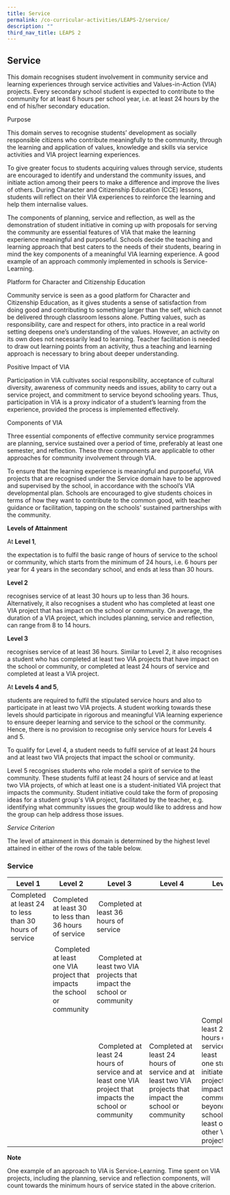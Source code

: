 ```yaml
---
title: Service
permalink: /co-curricular-activities/LEAPS-2/service/
description: ""
third_nav_title: LEAPS 2
---
```



## Service 

This domain recognises student involvement in community service and learning experiences through service activities and Values-in-Action (VIA) projects. Every secondary school student is expected to contribute to the community for at least 6 hours per school year, i.e. at least 24 hours by the end of his/her secondary education. 

Purpose

This domain serves to recognise students’ development as socially responsible citizens who contribute meaningfully to the community, through the learning and application of values, knowledge and skills via service activities and VIA project learning experiences. 

To give greater focus to students acquiring values through service, students are encouraged to identify and understand the community issues, and initiate action among their peers to make a difference and improve the lives of others. During Character and Citizenship Education (CCE) lessons, students will reflect on their VIA experiences to reinforce the learning and help them internalise values. 

The components of planning, service and reflection, as well as the demonstration of student initiative in coming up with proposals for serving the community are essential features of VIA that make the learning experience meaningful and purposeful. Schools decide the teaching and learning approach that best caters to the needs of their students, bearing in mind the key components of a meaningful VIA learning experience. A good example of an approach commonly implemented in schools is Service-Learning.

Platform for Character and Citizenship Education

Community service is seen as a good platform for Character and Citizenship Education, as it gives students a sense of satisfaction from doing good and contributing to something larger than the self, which cannot be delivered through classroom lessons alone. Putting values, such as responsibility, care and respect for others, into practice in a real world setting deepens one’s understanding of the values. However, an activity on its own does not necessarily lead to learning. Teacher facilitation is needed to draw out learning points from an activity, thus a teaching and learning approach is necessary to bring about deeper understanding.

Positive Impact of VIA

Participation in VIA cultivates social responsibility, acceptance of cultural diversity, awareness of community needs and issues, ability to carry out a service project, and commitment to service beyond schooling years. Thus, participation in VIA is a proxy indicator of a student’s learning from the experience, provided the process is implemented effectively.

Components of VIA

Three essential components of effective community service programmes are planning, service sustained over a period of time, preferably at least one semester, and reflection. These three components are applicable to other approaches for community involvement through VIA. 

To ensure that the learning experience is meaningful and purposeful, VIA projects that are recognised under the Service domain have to be approved and supervised by the school, in accordance with the school’s VIA developmental plan. Schools are encouraged to give students choices in terms of how they want to contribute to the common good, with teacher guidance or facilitation, tapping on the schools' sustained partnerships with the community.

**Levels of Attainment**

At **Level 1**,

the expectation is to fulfil the basic range of hours of service to the school or community, which starts from the minimum of 24 hours, i.e. 6 hours per year for 4 years in the secondary school, and ends at less than 30 hours. 

**Level 2** 

recognises service of at least 30 hours up to less than 36 hours. Alternatively, it also recognises a student who has completed at least one VIA project that has impact on the school or community. On average, the duration of a VIA project, which includes planning, service and reflection, can range from 8 to 14 hours. 

**Level 3** 

recognises service of at least 36 hours. Similar to Level 2, it also recognises a student who has completed at least two VIA projects that have impact on the school or community, or completed at least 24 hours of service and completed at least a VIA project.

At **Levels 4 and 5**,

students are required to fulfil the stipulated service hours and also to participate in at least two VIA projects. A student working towards these levels should participate in rigorous and meaningful VIA learning experience to ensure deeper learning and service to the school or the community. Hence, there is no provision to recognise only service hours for Levels 4 and 5.  

To qualify for Level 4, a student needs to fulfil service of at least 24 hours and at least two VIA projects that impact the school or community. 

Level 5 recognises students who role model a spirit of service to the community. These students fulfil at least 24 hours of service and at least two VIA projects, of which at least one is a student-initiated VIA project that impacts the community. Student initiative could take the form of proposing ideas for a student group's VIA project, facilitated by the teacher, e.g. identifying what community issues the group would like to address and how the group can help address those issues. 

_Service Criterion_

The level of attainment in this domain is determined by the highest level attained in either of the rows of the table below.

### Service 



| Level 1 | Level 2 | Level 3 | Level 4 | Level 5 |
| -------- | -------- | -------- | -------- | -------- |
| Completed at least 24 to less than 30 hours of service  | Completed at least 30 to less than 36 hours of service      |  Completed at least 36 hours of service    |  |  |
|  |  Completed at least one VIA project that impacts the school or community      |  Completed at least two VIA projects that impact the school or community   |  |  |
|  |    |  Completed at least 24 hours of service and at least one VIA project that impacts the school or community   | Completed at least 24 hours of service and at least two VIA projects that impact the school or community | Completed at least 24 hours of service and at least one student-initiated VIA project that impact the community beyond the school and at least one other VIA project |

**Note**

One example of an approach to VIA is Service-Learning. Time spent on VIA projects, including the planning, service and reflection components, will count towards the minimum hours of service stated in the above criterion.
